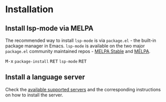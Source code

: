 # Installation

## Install lsp-mode via MELPA

The recommended way to install `lsp-mode` is via `package.el` - the
built-in package manager in Emacs. `lsp-mode` is available on the two
major `package.el` community maintained repos - [MELPA
Stable](http://stable.melpa.org) and [MELPA](http://melpa.org).

<kbd>M-x</kbd> `package-install` <kbd>RET</kbd> `lsp-mode` <kbd>RET</kbd>

## Install a language server

Check the [available supported servers](./languages.md) and the
corresponding instructions on how to install the server.
